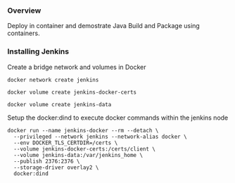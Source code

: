### Overview

Deploy in container and demostrate Java Build and Package using containers.


### Installing Jenkins

Create a bridge network and volumes in Docker 

```
docker network create jenkins

docker volume create jenkins-docker-certs

docker volume create jenkins-data
```

Setup the docker:dind to execute docker commands within the jenkins node

```
docker run --name jenkins-docker --rm --detach \
  --privileged --network jenkins --network-alias docker \
  --env DOCKER_TLS_CERTDIR=/certs \
  --volume jenkins-docker-certs:/certs/client \
  --volume jenkins-data:/var/jenkins_home \
  --publish 2376:2376 \
  --storage-driver overlay2 \
  docker:dind 
  ```
  
  
  
